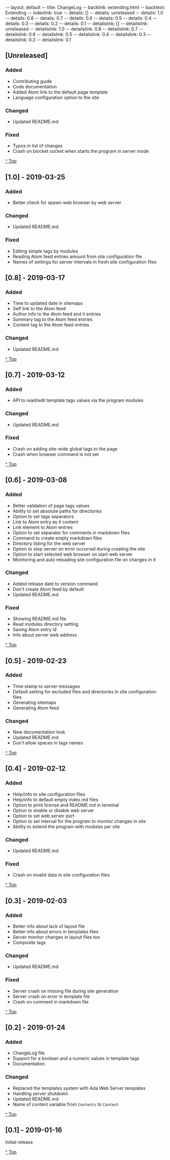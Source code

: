 -- layout: default
-- title: ChangeLog
-- backlink: extending.html
-- backtext: Extending
-- indexlink: true
-- details: []
-- details: unreleased
-- details: 1.0
-- details: 0.8
-- details: 0.7
-- details: 0.6
-- details: 0.5
-- details: 0.4
-- details: 0.3
-- details: 0.2
-- details: 0.1
-- detailslink: []
-- detailslink: unreleased
-- detailslink: 1.0
-- detailslink: 0.8
-- detailslink: 0.7
-- detailslink: 0.6
-- detailslink: 0.5
-- detailslink: 0.4
-- detailslink: 0.3
-- detailslink: 0.2
-- detailslink: 0.1
## <a name="unreleased"></a>[Unreleased]
### Added
- Contributing guide
- Code documentation
- Added Atom link to the default page template
- Language configuration option to the site

### Changed
- Updated README.md

### Fixed
- Typos in list of changes
- Crash on blocket socket when starts the program in server mode

<a href="#top">^ Top</a>

## <a name="1.0"></a>[1.0] - 2019-03-25
### Added
- Better check for spawn web browser by web server

### Changed
- Updated README.md

### Fixed
- Editing simple tags by modules
- Reading Atom feed entries amount from site configuration file
- Names of settings for server intervals in fresh site configuration files

## <a name="0.8"></a>[0.8] - 2019-03-17
### Added
- Time to updated date in sitemaps
- Self link to the Atom feed
- Author info to the Atom feed and it entries
- Summary tag to the Atom feed entries
- Content tag to the Atom feed entries

### Changed
- Updated README.md

<a href="#top">^ Top</a>

## <a name="0.7"></a>[0.7] - 2019-03-12
### Added
- API to read/edit template tags values via the program modules

### Changed
- Updated README.md

### Fixed
- Crash on adding site-wide global tags to the page
- Crash when browser command is not set

<a href="#top">^ Top</a>

## <a name="0.6"></a>[0.6] - 2019-03-08
### Added
- Better validation of page tags values
- Ability to set absolute paths for directories
- Option to set tags separators
- Link to Atom entry as it content
- Link element to Atom entries
- Option to set separator for comments in markdown files
- Command to create empty markdown files
- Directory listing for the web server
- Option to stop server on error occurred during creating the site
- Option to start selected web browser on start web server
- Monitoring and auto reloading site configuration file on changes in it

### Changed
- Added release date to version command
- Don't create Atom feed by default
- Updated README.md

### Fixed
- Showing README.md file
- Read modules directory setting
- Saving Atom entry id
- Info about server web address

<a href="#top">^ Top</a>

## <a name="0.5"></a>[0.5] - 2019-02-23

### Added
- Time stamp to server messages
- Default setting for excluded files and directories in site configuration
  files
- Generating sitemaps
- Generating Atom feed

### Changed
- New documentation look
- Updated README.md
- Don't allow spaces in tags names

<a href="#top">^ Top</a>

## <a name="0.4"></a>[0.4] - 2019-02-12

### Added
- Help/info to site configuration files
- Help/info to default empty index.md files
- Option to print license and README.md in terminal
- Option to enable or disable web server
- Option to set web server port
- Option to set interval for the program to monitor changes in site
- Ability to extend the program with modules per site

### Changed
- Updated README.md

### Fixed
- Crash on invalid data in site configuration files

<a href="#top">^ Top</a>

## <a name="0.3"></a>[0.3] -  2019-02-03

### Added
- Better info about lack of layout file
- Better info about errors in templates files
- Server monitor changes in layout files too
- Composite tags

### Changed
- Updated README.md

### Fixed
- Server crash on missing file during site generation
- Server crash on error in template file
- Crash on comment in markdown file

<a href="#top">^ Top</a>

## <a name="0.2"></a>[0.2] - 2019-01-24

### Added
- ChangeLog file
- Support for a boolean and a numeric values in template tags
- Documentation

### Changed
- Replaced the templates system with Ada Web Server templates
- Handling server shutdown
- Updated README.md
- Name of content variable from `Contents` to `Content`

<a href="#top">^ Top</a>

## <a name="0.1"></a>[0.1] - 2019-01-16
Initial release

<a href="#top">^ Top</a>

